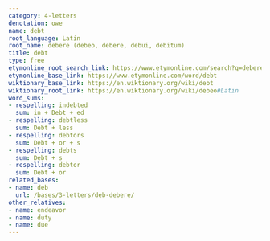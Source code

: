 ```yaml
---
category: 4-letters
denotation: owe
name: debt
root_language: Latin
root_name: debere (debeo, debere, debui, debitum)
title: debt
type: free
etymonline_root_search_link: https://www.etymonline.com/search?q=debere
etymonline_base_link: https://www.etymonline.com/word/debt
wiktionary_base_link: https://en.wiktionary.org/wiki/debt
wiktionary_root_link: https://en.wiktionary.org/wiki/debeo#Latin
word_sums:
- respelling: indebted
  sum: in + Debt + ed
- respelling: debtless
  sum: Debt + less
- respelling: debtors
  sum: Debt + or + s
- respelling: debts
  sum: Debt + s
- respelling: debtor
  sum: Debt + or
related_bases:
- name: deb
  url: /bases/3-letters/deb-debere/
other_relatives:
- name: endeavor
- name: duty
- name: due
---
```

